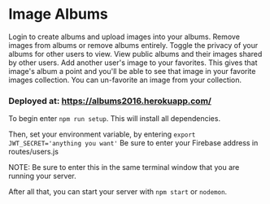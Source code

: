 # Image Albums

Login to create albums and upload images into your albums. Remove images from albums or remove albums entirely. Toggle the privacy of your albums for other users to view. View public albums and their images shared by other users. Add another user's image to your favorites. This gives that image's album a point and you'll be able to see that image in your favorite images collection. You can un-favorite an image from your collection. 


### Deployed at:   https://albums2016.herokuapp.com/

To begin enter `npm run setup`.  This will install all dependencies.

Then, set your environment variable, by entering `export JWT_SECRET='anything you want'`
Be sure to enter your Firebase address in routes/users.js

NOTE:  Be sure to enter this in the same terminal window that you are running your server.

After all that, you can start your server with `npm start` or `nodemon`.
